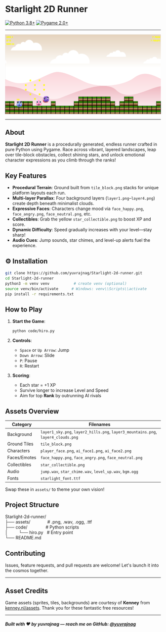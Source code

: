 # Starlight 2D Runner 
 [![Python 3.8+](https://img.shields.io/badge/Python-3.8%2B-orange.svg)](https://www.python.org/) [![Pygame 2.0+](https://img.shields.io/badge/Pygame-2.0%2B-brightgreen.svg)](https://www.pygame.org/)

---

<p align="center">
  <img src="assets/ss.png" alt="Starlight Runner Gameplay" width="800" />
</p>

---

##  About

**Starlight 2D Runner** is a procedurally generated, endless runner crafted in pure Python using Pygame. Race across vibrant, layered landscapes, leap over tile-block obstacles, collect shining stars, and unlock emotional character expressions as you climb through the ranks!

##  Key Features

* **Procedural Terrain**: Ground built from `tile_block.png` stacks for unique platform layouts each run.
* **Multi-layer Parallax**: Four background layers (`layer1.png`–`layer4.png`) create depth beneath minimalist clouds.
* **Expressive Faces**: Characters change mood via `face_happy.png`, `face_angry.png`, `face_neutral.png`, etc.
* **Collectibles**: Grab the yellow `star_collectible.png` to boost XP and score.
* **Dynamic Difficulty**: Speed gradually increases with your level—stay sharp!
* **Audio Cues**: Jump sounds, star chimes, and level-up alerts fuel the experience.

## ⚙ Installation

```bash
git clone https://github.com/yuvrajnag/Starlight-2d-runner.git
cd Starlight-2d-runner
python3 -m venv venv           # create venv (optional)
source venv/bin/activate      # Windows: venv\\Scripts\\activate
pip install -r requirements.txt
```

##  How to Play

1. **Start the Game**:

   ```bash
   python code/hiro.py
   ```
2. **Controls**:

   * `Space` or `Up Arrow`: Jump
   * `Down Arrow`: Slide
   * `P`: Pause
   * `R`: Restart
3. **Scoring**:

   * Each star = +1 XP
   * Survive longer to increase Level and Speed
   * Aim for top **Rank** by outrunning AI rivals

##  Assets Overview

| Category     | Filenames                                                                         |
| ------------ | --------------------------------------------------------------------------------- |
| Background   | `layer1_sky.png`, `layer2_hills.png`, `layer3_mountains.png`, `layer4_clouds.png` |
| Ground Tiles | `tile_block.png`                                                                  |
| Characters   | `player_face.png`, `ai_face1.png`, `ai_face2.png`                                 |
| Faces/Emotes | `face_happy.png`, `face_angry.png`, `face_neutral.png`                            |
| Collectibles | `star_collectible.png`                                                            |
| Audio        | `jump.wav`, `star_chime.wav`, `level_up.wav`, `bgm.ogg`                           |
| Fonts        | `starlight_font.ttf`                                                              |

Swap these in `assets/` to theme your own vision!

## Project Structure


Starlight-2d-runner/ <br>
├── assets/ &nbsp;&nbsp;&nbsp;&nbsp;&nbsp;&nbsp;&nbsp;&nbsp;&nbsp;&nbsp;&nbsp;&nbsp; # .png, .wav, .ogg, .ttf <br>
├── code/   &nbsp;&nbsp;&nbsp;&nbsp;&nbsp;&nbsp;           &nbsp;&nbsp;&nbsp;&nbsp;&nbsp;&nbsp; # Python scripts <br>
 │   &nbsp;&nbsp;&nbsp;&nbsp;&nbsp;&nbsp;&nbsp;&nbsp;└── hiro.py  &nbsp;   # Entry point <br>
└── README.md <br>


##  Contributing

Issues, feature requests, and pull requests are welcome! Let's launch it into the cosmos together.

---

##  Asset Credits

Game assets (sprites, tiles, backgrounds) are courtesy of **Kenney** from [kenney.nl/assets](https://kenney.nl/assets). Thank you for these fantastic free resources!

---

##### Built with ❤️ by **yuvrajnag** — reach me on GitHub: [@yuvrajnag](https://github.com/yuvrajnag)
